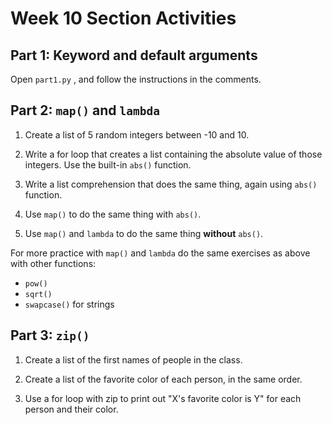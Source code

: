 # Week 10 Section Activities

## Part 1: Keyword and default arguments

Open `part1.py` , and follow the instructions in the comments.


## Part 2: `map()` and `lambda`
1. Create a list of 5 random integers between -10 and 10.

2. Write a for loop that creates a list containing the absolute value of those integers. Use the built-in `abs()` function.

3. Write a list comprehension that does the same thing, again using `abs()` function.

4. Use `map()` to do the same thing with `abs()`.

5. Use `map()` and `lambda` to do the same thing **without** `abs()`.

For more practice with `map()` and `lambda` do the same exercises as above with other functions:

* `pow()`
* `sqrt()` 
* `swapcase()` for strings


## Part 3: `zip()`

1. Create a list of the first names of people in the class.

2. Create a list of the favorite color of each person, in the same order.

3. Use a for loop with zip to print out "X's favorite color is Y" for each person and their color.

